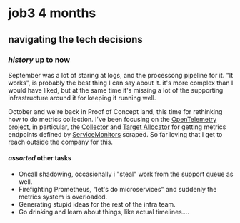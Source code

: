 # job3 4 months

## navigating the tech decisions

### _history_ up to now

September was a lot of staring at logs, 
and the processong pipeline for it.
"It works", is probably the best thing I can say about it.
it's more complex than I would have liked,
but at the same time it's missing a lot of the supporting infrastructure 
around it for keeping it running well.

October and we're back in Proof of Concept land,
this time for rethinking how to do metrics collection.
I've been focusing on the [OpenTelemetry project](https://opentelemetry.io/),
in particular, the [Collector](https://github.com/open-telemetry/opentelemetry-collector) 
and [Target Allocator](https://github.com/open-telemetry/opentelemetry-operator/tree/main/cmd/otel-allocator)
for getting metrics endpoints defined by [ServiceMonitors](https://doc.crds.dev/github.com/prometheus-operator/prometheus-operator/monitoring.coreos.com/ServiceMonitor/v1@v0.58.0)
scraped.
So far loving that I get to reach outside the company for this.

#### _assorted_ other tasks

* Oncall shadowing, occasionally i "steal" work from the support queue as well.
* Firefighting Prometheus, "let's do microservices" and suddenly the metrics system is overloaded.
* Generating stupid ideas for the rest of the infra team.
* Go drinking and learn about things, like actual timelines....

